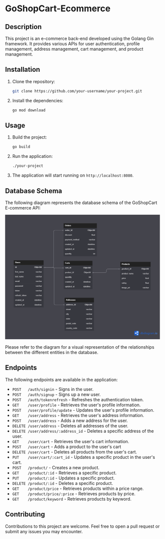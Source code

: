 # GoShopCart-Ecommerce

## Description

This project is an e-commerce back-end developed using the Golang Gin framework. It provides various APIs for user authentication, profile management, address management, cart management, and product management.

## Installation

1. Clone the repository:

   ```bash
   git clone https://github.com/your-username/your-project.git
   ```

2. Install the dependencies:

   ```bash
   go mod download
   ```

## Usage

1. Build the project:

   ```bash
   go build
   ```

2. Run the application:

   ```bash
   ./your-project
   ```

3. The application will start running on `http://localhost:8080`.

## Database Schema

The following diagram represents the database schema of the GoShopCart E-commerce API:

![Database Schema](https://github.com/YassinNouh21/GoShopCart-Ecommerce/blob/main/GoShopCart-Ecommerce.png?raw=true)

Please refer to the diagram for a visual representation of the relationships between the different entities in the database.


## Endpoints

The following endpoints are available in the application:

- `POST   /auth/signin` - Signs in the user.
- `POST   /auth/signup` - Signs up a new user.
- `POST   /auth/tokenrefresh` - Refreshes the authentication token.
- `GET    /user/profile` - Retrieves the user's profile information.
- `POST   /user/profile/update` - Updates the user's profile information.
- `GET    /user/address` - Retrieves the user's address information.
- `POST   /user/address` - Adds a new address for the user.
- `DELETE /user/address` - Deletes all addresses of the user.
- `DELETE /user/address/:address_id` - Deletes a specific address of the user.
- `GET    /user/cart` - Retrieves the user's cart information.
- `POST   /user/cart` - Adds a product to the user's cart
- `DELETE /user/cart` - Deletes all products from the user's cart.
- `PUT    /user/cart/:cart_id` - Updates a specific product in the user's cart.
- `POST   /product/` - Creates a new product.
- `GET    /product/:id` - Retrieves a specific product.
- `PUT    /product/:id` - Updates a specific product.
- `DELETE /product/:id` - Deletes a specific product.
- `GET    /product/price` - Retrieves products within a price range.
- `GET    /product/price/:price` - Retrieves products by price.
- `GET    /product/keyword` - Retrieves products by keyword.

## Contributing

Contributions to this project are welcome. Feel free to open a pull request or submit any issues you may encounter.

